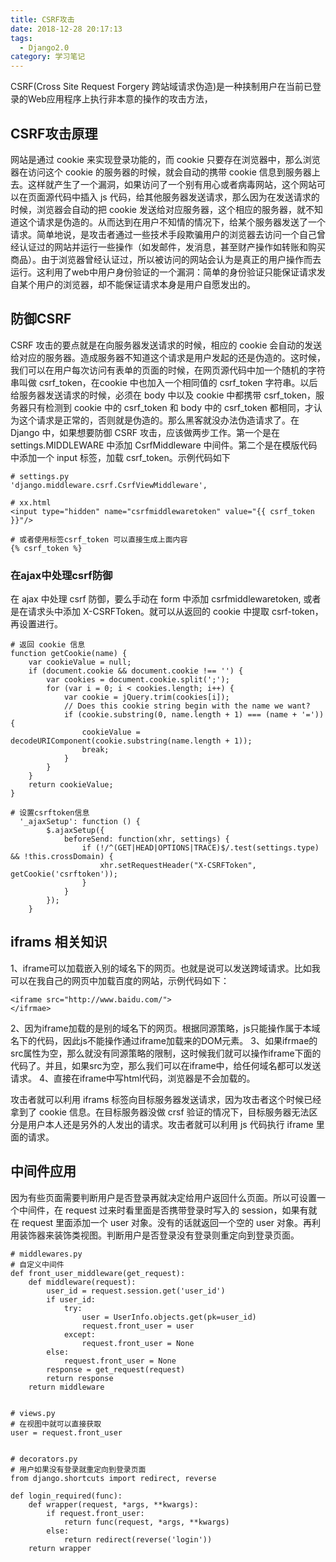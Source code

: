```yaml
---
title: CSRF攻击
date: 2018-12-28 20:17:13
tags:
  - Django2.0
category: 学习笔记
---
```


CSRF(Cross Site Request Forgery 跨站域请求伪造)是一种挟制用户在当前已登录的Web应用程序上执行非本意的操作的攻击方法，
<!-- more -->

## CSRF攻击原理
网站是通过 cookie 来实现登录功能的，而 cookie 只要存在浏览器中，那么浏览器在访问这个 cookie 的服务器的时候，就会自动的携带 cookie 信息到服务器上去。这样就产生了一个漏洞，如果访问了一个别有用心或者病毒网站，这个网站可以在页面源代码中插入 js 代码，给其他服务器发送请求，那么因为在发送请求的时候，浏览器会自动的把 cookie 发送给对应服务器，这个相应的服务器，就不知道这个请求是伪造的。从而达到在用户不知情的情况下，给某个服务器发送了一个请求。简单地说，是攻击者通过一些技术手段欺骗用户的浏览器去访问一个自己曾经认证过的网站并运行一些操作（如发邮件，发消息，甚至财产操作如转账和购买商品）。由于浏览器曾经认证过，所以被访问的网站会认为是真正的用户操作而去运行。这利用了web中用户身份验证的一个漏洞：简单的身份验证只能保证请求发自某个用户的浏览器，却不能保证请求本身是用户自愿发出的。

## 防御CSRF
CSRF 攻击的要点就是在向服务器发送请求的时候，相应的 cookie 会自动的发送给对应的服务器。造成服务器不知道这个请求是用户发起的还是伪造的。这时候，我们可以在用户每次访问有表单的页面的时候，在网页源代码中加一个随机的字符串叫做 csrf_token，在cookie 中也加入一个相同值的 csrf_token 字符串。以后给服务器发送请求的时候，必须在 body 中以及 cookie 中都携带 csrf_token，服务器只有检测到 cookie 中的 csrf_token 和 body 中的 csrf_token 都相同，才认为这个请求是正常的，否则就是伪造的。那么黑客就没办法伪造请求了。在 Django 中，如果想要防御 CSRF 攻击，应该做两步工作。第一个是在 settings.MIDDLEWARE 中添加 CsrfMiddleware 中间件。第二个是在模版代码中添加一个 input 标签，加载 csrf_token。示例代码如下
```
# settings.py
'django.middleware.csrf.CsrfViewMiddleware',
```
```
# xx.html
<input type="hidden" name="csrfmiddlewaretoken" value="{{ csrf_token }}"/>

# 或者使用标签csrf_token 可以直接生成上面内容
{% csrf_token %}
```

### 在ajax中处理csrf防御
在 ajax 中处理 csrf 防御，要么手动在 form 中添加 csrfmiddlewaretoken, 或者是在请求头中添加 X-CSRFToken。就可以从返回的 cookie 中提取 csrf-token，再设置进行。
```
# 返回 cookie 信息
function getCookie(name) {
    var cookieValue = null;
    if (document.cookie && document.cookie !== '') {
        var cookies = document.cookie.split(';');
        for (var i = 0; i < cookies.length; i++) {
            var cookie = jQuery.trim(cookies[i]);
            // Does this cookie string begin with the name we want?
            if (cookie.substring(0, name.length + 1) === (name + '=')) {
                cookieValue = decodeURIComponent(cookie.substring(name.length + 1));
                break;
            }
        }
    }
    return cookieValue;
}

# 设置csrftoken信息
  '_ajaxSetup': function () {
        $.ajaxSetup({
            beforeSend: function(xhr, settings) {
                if (!/^(GET|HEAD|OPTIONS|TRACE)$/.test(settings.type) && !this.crossDomain) {
                    xhr.setRequestHeader("X-CSRFToken", getCookie('csrftoken'));
                }
            }
        });
    }
```


## iframs 相关知识
1、iframe可以加载嵌入别的域名下的网页。也就是说可以发送跨域请求。比如我可以在我自己的网页中加载百度的网站，示例代码如下：
```
<iframe src="http://www.baidu.com/">
</ifrmae>
```
2、因为iframe加载的是别的域名下的网页。根据同源策略，js只能操作属于本域名下的代码，因此js不能操作通过iframe加载来的DOM元素。
3、如果ifrmae的src属性为空，那么就没有同源策略的限制，这时候我们就可以操作iframe下面的代码了。并且，如果src为空，那么我们可以在iframe中，给任何域名都可以发送请求。
4、直接在iframe中写html代码，浏览器是不会加载的。

攻击者就可以利用 iframs 标签向目标服务器发送请求，因为攻击者这个时候已经拿到了 cookie 信息。在目标服务器没做 crsf 验证的情况下，目标服务器无法区分是用户本人还是另外的人发出的请求。攻击者就可以利用 js 代码执行 iframe 里面的请求。 

## 中间件应用
因为有些页面需要判断用户是否登录再就决定给用户返回什么页面。所以可设置一个中间件，在 request 过来时看里面是否携带登录时写入的 session，如果有就在 request 里面添加一个 user 对象。没有的话就返回一个空的 user 对象。再利用装饰器来装饰类视图。判断用户是否登录没有登录则重定向到登录页面。
```
# middlewares.py
# 自定义中间件
def front_user_middleware(get_request):
    def middleware(request):
        user_id = request.session.get('user_id')
        if user_id:
            try:
                user = UserInfo.objects.get(pk=user_id)
                request.front_user = user
            except:
                request.front_user = None
        else:
            request.front_user = None
        response = get_request(request)
        return response
    return middleware


# views.py
# 在视图中就可以直接获取
user = request.front_user


# decorators.py
# 用户如果没有登录就重定向到登录页面
from django.shortcuts import redirect, reverse

def login_required(func):
    def wrapper(request, *args, **kwargs):
        if request.front_user:
            return func(request, *args, **kwargs)
        else:
            return redirect(reverse('login'))
    return wrapper
```



